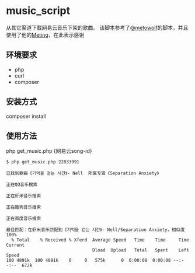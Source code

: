 # music_script

从其它渠道下载网易云音乐下架的歌曲。
该脚本参考了[@metowolf](https://github.com/metowolf)的脚本，并且使用了他的[Meting](https://github.com/metowolf/Meting)，在此表示感谢 

## 环境要求
- php
- curl
- composer

## 安装方式

composer install

## 使用方法

php get_music.php {网易云song-id}

```
$ php get_music.php 22833991

已找到歌曲《기억을 걷는 시간》- Nell  所属专辑《Separation Anxiety》

正在QQ音乐搜索

正在虾米音乐搜索

正在酷狗音乐搜索

正在百度音乐搜索

最佳匹配：在虾米音乐匹配到《기억을 걷는 시간》- Nell/Separation Anxiety，相似度 100%
  % Total    % Received % Xferd  Average Speed   Time    Time     Time  Current
                                 Dload  Upload   Total   Spent    Left  Speed
100 4891k  100 4891k    0     0   575k      0  0:00:08  0:00:08 --:--:--  672k

```
